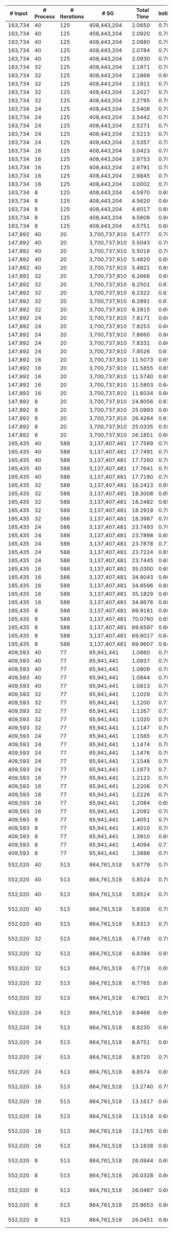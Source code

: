 | # Input | # Process | # Iterations | # SG | Total Time | Initialization | (File I/O) | Hashtable | Join | Buffer preparation | Communication | Deduplication | Merge | Finalization | Output |
| --- | --- | --- | --- | --- | --- | --- | --- | --- | --- | --- | --- | --- | --- | --- |
| 163,734 | 40 | 125 | 408,443,204 |   2.0650 |   0.7009 |   0.0033 |   0.0001 |   0.0700 |   0.2929 |   0.5842 |   0.1414 |   0.2533 |   0.0222 | data/data_163734.bin_sg.bin |
| 163,734 | 40 | 125 | 408,443,204 |   2.0920 |   0.7050 |   0.0035 |   0.0001 |   0.0709 |   0.2980 |   0.6002 |   0.1411 |   0.2543 |   0.0222 | data/data_163734.bin_sg.bin |
| 163,734 | 40 | 125 | 408,443,204 |   2.0880 |   0.7079 |   0.0033 |   0.0001 |   0.0704 |   0.2979 |   0.5971 |   0.1434 |   0.2487 |   0.0225 | data/data_163734.bin_sg.bin |
| 163,734 | 40 | 125 | 408,443,204 |   2.0784 |   0.7052 |   0.0032 |   0.0001 |   0.0711 |   0.2909 |   0.5929 |   0.1402 |   0.2557 |   0.0223 | data/data_163734.bin_sg.bin |
| 163,734 | 40 | 125 | 408,443,204 |   2.0930 |   0.7037 |   0.0033 |   0.0001 |   0.0703 |   0.3045 |   0.5999 |   0.1424 |   0.2499 |   0.0222 | data/data_163734.bin_sg.bin |
| 163,734 | 32 | 125 | 408,443,204 |   2.1971 |   0.7031 |   0.0033 |   0.0001 |   0.0889 |   0.3185 |   0.6463 |   0.1527 |   0.2606 |   0.0270 | data/data_163734.bin_sg.bin |
| 163,734 | 32 | 125 | 408,443,204 |   2.1869 |   0.6993 |   0.0031 |   0.0001 |   0.0896 |   0.3118 |   0.6437 |   0.1522 |   0.2638 |   0.0265 | data/data_163734.bin_sg.bin |
| 163,734 | 32 | 125 | 408,443,204 |   2.1911 |   0.7005 |   0.0033 |   0.0001 |   0.0892 |   0.3138 |   0.6446 |   0.1534 |   0.2633 |   0.0264 | data/data_163734.bin_sg.bin |
| 163,734 | 32 | 125 | 408,443,204 |   2.2027 |   0.7025 |   0.0031 |   0.0001 |   0.0887 |   0.3157 |   0.6566 |   0.1500 |   0.2626 |   0.0265 | data/data_163734.bin_sg.bin |
| 163,734 | 32 | 125 | 408,443,204 |   2.2795 |   0.7000 |   0.0033 |   0.0001 |   0.0916 |   0.3413 |   0.6695 |   0.1717 |   0.2787 |   0.0266 | data/data_163734.bin_sg.bin |
| 163,734 | 24 | 125 | 408,443,204 |   2.5408 |   0.7085 |   0.0032 |   0.0001 |   0.0939 |   0.3442 |   0.8881 |   0.1669 |   0.3038 |   0.0355 | data/data_163734.bin_sg.bin |
| 163,734 | 24 | 125 | 408,443,204 |   2.5442 |   0.7066 |   0.0034 |   0.0001 |   0.0937 |   0.3485 |   0.8840 |   0.1660 |   0.3102 |   0.0351 | data/data_163734.bin_sg.bin |
| 163,734 | 24 | 125 | 408,443,204 |   2.5271 |   0.7045 |   0.0032 |   0.0001 |   0.0940 |   0.3517 |   0.8758 |   0.1658 |   0.3007 |   0.0346 | data/data_163734.bin_sg.bin |
| 163,734 | 24 | 125 | 408,443,204 |   2.5213 |   0.7027 |   0.0034 |   0.0001 |   0.0935 |   0.3504 |   0.8672 |   0.1673 |   0.3043 |   0.0359 | data/data_163734.bin_sg.bin |
| 163,734 | 24 | 125 | 408,443,204 |   2.5357 |   0.7038 |   0.0034 |   0.0001 |   0.0940 |   0.3488 |   0.8837 |   0.1670 |   0.3031 |   0.0352 | data/data_163734.bin_sg.bin |
| 163,734 | 16 | 125 | 408,443,204 |   3.0423 |   0.7019 |   0.0029 |   0.0001 |   0.1138 |   0.4264 |   1.1757 |   0.1980 |   0.3752 |   0.0513 | data/data_163734.bin_sg.bin |
| 163,734 | 16 | 125 | 408,443,204 |   2.9753 |   0.7021 |   0.0031 |   0.0001 |   0.1015 |   0.4135 |   1.1482 |   0.1906 |   0.3689 |   0.0505 | data/data_163734.bin_sg.bin |
| 163,734 | 16 | 125 | 408,443,204 |   2.9791 |   0.7027 |   0.0032 |   0.0001 |   0.1026 |   0.4142 |   1.1545 |   0.1908 |   0.3640 |   0.0503 | data/data_163734.bin_sg.bin |
| 163,734 | 16 | 125 | 408,443,204 |   2.9845 |   0.7031 |   0.0029 |   0.0001 |   0.1024 |   0.4163 |   1.1557 |   0.1907 |   0.3656 |   0.0506 | data/data_163734.bin_sg.bin |
| 163,734 | 16 | 125 | 408,443,204 |   3.0002 |   0.7047 |   0.0031 |   0.0001 |   0.1023 |   0.4193 |   1.1605 |   0.1916 |   0.3706 |   0.0511 | data/data_163734.bin_sg.bin |
| 163,734 | 8 | 125 | 408,443,204 |   4.5970 |   0.6982 |   0.0029 |   0.0001 |   0.1357 |   0.5777 |   2.2392 |   0.2807 |   0.5563 |   0.1092 | data/data_163734.bin_sg.bin |
| 163,734 | 8 | 125 | 408,443,204 |   4.5620 |   0.6699 |   0.0029 |   0.0001 |   0.1389 |   0.5770 |   2.2291 |   0.2802 |   0.5657 |   0.1013 | data/data_163734.bin_sg.bin |
| 163,734 | 8 | 125 | 408,443,204 |   4.6017 |   0.6815 |   0.0028 |   0.0001 |   0.1368 |   0.5787 |   2.2664 |   0.2789 |   0.5608 |   0.0985 | data/data_163734.bin_sg.bin |
| 163,734 | 8 | 125 | 408,443,204 |   4.5609 |   0.6605 |   0.0030 |   0.0001 |   0.1366 |   0.5798 |   2.2516 |   0.2804 |   0.5556 |   0.0963 | data/data_163734.bin_sg.bin |
| 163,734 | 8 | 125 | 408,443,204 |   4.5751 |   0.6697 |   0.0033 |   0.0001 |   0.1374 |   0.5752 |   2.2475 |   0.2829 |   0.5640 |   0.0984 | data/data_163734.bin_sg.bin |
| 147,892 | 40 | 20 | 3,700,737,910 |   5.4777 |   0.7062 |   0.0033 |   0.0001 |   0.0686 |   1.0625 |   3.0187 |   0.2254 |   0.2131 |   0.1830 | data/data_147892.bin_sg.bin |
| 147,892 | 40 | 20 | 3,700,737,910 |   5.5043 |   0.7001 |   0.0032 |   0.0001 |   0.0660 |   1.0629 |   3.0485 |   0.2241 |   0.2191 |   0.1835 | data/data_147892.bin_sg.bin |
| 147,892 | 40 | 20 | 3,700,737,910 |   5.5018 |   0.7033 |   0.0032 |   0.0001 |   0.0658 |   1.0639 |   3.0416 |   0.2257 |   0.2200 |   0.1814 | data/data_147892.bin_sg.bin |
| 147,892 | 40 | 20 | 3,700,737,910 |   5.4820 |   0.6939 |   0.0033 |   0.0001 |   0.0662 |   1.0643 |   3.0405 |   0.2257 |   0.2106 |   0.1807 | data/data_147892.bin_sg.bin |
| 147,892 | 40 | 20 | 3,700,737,910 |   5.4921 |   0.6989 |   0.0033 |   0.0001 |   0.0650 |   1.0630 |   3.0402 |   0.2244 |   0.2133 |   0.1872 | data/data_147892.bin_sg.bin |
| 147,892 | 32 | 20 | 3,700,737,910 |   6.2668 |   0.6926 |   0.0033 |   0.0001 |   0.0804 |   1.1132 |   3.6328 |   0.2700 |   0.2520 |   0.2257 | data/data_147892.bin_sg.bin |
| 147,892 | 32 | 20 | 3,700,737,910 |   6.2501 |   0.6760 |   0.0032 |   0.0001 |   0.0799 |   1.1091 |   3.6394 |   0.2726 |   0.2496 |   0.2235 | data/data_147892.bin_sg.bin |
| 147,892 | 32 | 20 | 3,700,737,910 |   6.2322 |   0.6767 |   0.0033 |   0.0001 |   0.0775 |   1.1119 |   3.6282 |   0.2722 |   0.2434 |   0.2223 | data/data_147892.bin_sg.bin |
| 147,892 | 32 | 20 | 3,700,737,910 |   6.2891 |   0.6749 |   0.0033 |   0.0001 |   0.0786 |   1.1160 |   3.6578 |   0.2717 |   0.2635 |   0.2266 | data/data_147892.bin_sg.bin |
| 147,892 | 32 | 20 | 3,700,737,910 |   6.2815 |   0.6940 |   0.0033 |   0.0001 |   0.0799 |   1.1212 |   3.6455 |   0.2720 |   0.2474 |   0.2215 | data/data_147892.bin_sg.bin |
| 147,892 | 24 | 20 | 3,700,737,910 |   7.8171 |   0.6675 |   0.0032 |   0.0001 |   0.0974 |   1.3559 |   4.7500 |   0.3550 |   0.2984 |   0.2929 | data/data_147892.bin_sg.bin |
| 147,892 | 24 | 20 | 3,700,737,910 |   7.8253 |   0.6682 |   0.0033 |   0.0001 |   0.0973 |   1.3545 |   4.7531 |   0.3553 |   0.3017 |   0.2951 | data/data_147892.bin_sg.bin |
| 147,892 | 24 | 20 | 3,700,737,910 |   7.8660 |   0.6632 |   0.0030 |   0.0001 |   0.0980 |   1.3582 |   4.7606 |   0.3516 |   0.3383 |   0.2960 | data/data_147892.bin_sg.bin |
| 147,892 | 24 | 20 | 3,700,737,910 |   7.8331 |   0.6653 |   0.0032 |   0.0001 |   0.0967 |   1.3615 |   4.7437 |   0.3504 |   0.3192 |   0.2961 | data/data_147892.bin_sg.bin |
| 147,892 | 24 | 20 | 3,700,737,910 |   7.8526 |   0.6718 |   0.0033 |   0.0001 |   0.0988 |   1.3606 |   4.7581 |   0.3510 |   0.3183 |   0.2940 | data/data_147892.bin_sg.bin |
| 147,892 | 16 | 20 | 3,700,737,910 |  11.5073 |   0.6579 |   0.0032 |   0.0001 |   0.1396 |   1.8506 |   7.0060 |   0.5289 |   0.8025 |   0.5217 | data/data_147892.bin_sg.bin |
| 147,892 | 16 | 20 | 3,700,737,910 |  11.5855 |   0.6572 |   0.0033 |   0.0001 |   0.1397 |   1.8513 |   7.0282 |   0.5271 |   0.8797 |   0.5022 | data/data_147892.bin_sg.bin |
| 147,892 | 16 | 20 | 3,700,737,910 |  11.5740 |   0.6583 |   0.0033 |   0.0001 |   0.1400 |   1.8466 |   7.0247 |   0.5273 |   0.9358 |   0.4413 | data/data_147892.bin_sg.bin |
| 147,892 | 16 | 20 | 3,700,737,910 |  11.5803 |   0.6405 |   0.0029 |   0.0001 |   0.1446 |   1.8459 |   7.0361 |   0.5318 |   0.9471 |   0.4343 | data/data_147892.bin_sg.bin |
| 147,892 | 16 | 20 | 3,700,737,910 |  11.6034 |   0.6604 |   0.0029 |   0.0001 |   0.1415 |   1.8453 |   7.0463 |   0.5275 |   0.9437 |   0.4386 | data/data_147892.bin_sg.bin |
| 147,892 | 8 | 20 | 3,700,737,910 |  24.8056 |   0.6394 |   0.0032 |   0.0001 |   0.2827 |   2.9075 |  13.0491 |   1.3976 |   5.5146 |   1.0145 | data/data_147892.bin_sg.bin |
| 147,892 | 8 | 20 | 3,700,737,910 |  25.0993 |   0.6064 |   0.0030 |   0.0001 |   0.2741 |   2.8239 |  13.0311 |   1.5169 |   5.8218 |   1.0251 | data/data_147892.bin_sg.bin |
| 147,892 | 8 | 20 | 3,700,737,910 |  26.4264 |   0.6166 |   0.0029 |   0.0001 |   0.2873 |   2.8812 |  12.9717 |   1.4804 |   7.2590 |   0.9302 | data/data_147892.bin_sg.bin |
| 147,892 | 8 | 20 | 3,700,737,910 |  25.0335 |   0.5916 |   0.0029 |   0.0001 |   0.2802 |   2.7631 |  13.0433 |   1.5463 |   5.7683 |   1.0406 | data/data_147892.bin_sg.bin |
| 147,892 | 8 | 20 | 3,700,737,910 |  26.1851 |   0.6035 |   0.0028 |   0.0001 |   0.2765 |   2.7795 |  13.0295 |   1.5578 |   6.9140 |   1.0242 | data/data_147892.bin_sg.bin |
| 165,435 | 40 | 588 | 3,137,407,481 |  17.7589 |   0.7024 |   0.0033 |   0.0001 |   0.4025 |   1.2216 |   2.2573 |   0.5619 |  12.4691 |   0.1440 | data/data_165435.bin_sg.bin |
| 165,435 | 40 | 588 | 3,137,407,481 |  17.7491 |   0.7050 |   0.0031 |   0.0001 |   0.4238 |   1.2571 |   2.2229 |   0.5645 |  12.4272 |   0.1485 | data/data_165435.bin_sg.bin |
| 165,435 | 40 | 588 | 3,137,407,481 |  17.7260 |   0.7080 |   0.0033 |   0.0001 |   0.4078 |   1.2067 |   2.2575 |   0.5516 |  12.4454 |   0.1490 | data/data_165435.bin_sg.bin |
| 165,435 | 40 | 588 | 3,137,407,481 |  17.7641 |   0.7074 |   0.0034 |   0.0001 |   0.4042 |   1.2150 |   2.2453 |   0.5515 |  12.4606 |   0.1801 | data/data_165435.bin_sg.bin |
| 165,435 | 40 | 588 | 3,137,407,481 |  17.7180 |   0.7044 |   0.0033 |   0.0001 |   0.4166 |   1.2312 |   2.2727 |   0.5594 |  12.3869 |   0.1467 | data/data_165435.bin_sg.bin |
| 165,435 | 32 | 588 | 3,137,407,481 |  18.2413 |   0.6960 |   0.0033 |   0.0001 |   0.4823 |   1.2834 |   2.5333 |   0.5768 |  12.4785 |   0.1910 | data/data_165435.bin_sg.bin |
| 165,435 | 32 | 588 | 3,137,407,481 |  18.3008 |   0.6987 |   0.0034 |   0.0001 |   0.4997 |   1.2642 |   2.5642 |   0.5797 |  12.4726 |   0.2216 | data/data_165435.bin_sg.bin |
| 165,435 | 32 | 588 | 3,137,407,481 |  18.2482 |   0.6987 |   0.0033 |   0.0001 |   0.4941 |   1.2846 |   2.5686 |   0.5989 |  12.3734 |   0.2299 | data/data_165435.bin_sg.bin |
| 165,435 | 32 | 588 | 3,137,407,481 |  18.2919 |   0.7037 |   0.0033 |   0.0001 |   0.4952 |   1.2951 |   2.5803 |   0.5715 |  12.4550 |   0.1910 | data/data_165435.bin_sg.bin |
| 165,435 | 32 | 588 | 3,137,407,481 |  18.3987 |   0.7016 |   0.0034 |   0.0001 |   0.4926 |   1.2687 |   2.5420 |   0.5675 |  12.6042 |   0.2221 | data/data_165435.bin_sg.bin |
| 165,435 | 24 | 588 | 3,137,407,481 |  23.7493 |   0.7054 |   0.0031 |   0.0001 |   0.5708 |   1.4367 |   3.0380 |   0.6509 |  17.0979 |   0.2496 | data/data_165435.bin_sg.bin |
| 165,435 | 24 | 588 | 3,137,407,481 |  23.7898 |   0.6977 |   0.0033 |   0.0001 |   0.5918 |   1.4487 |   3.0529 |   0.6316 |  17.0726 |   0.2944 | data/data_165435.bin_sg.bin |
| 165,435 | 24 | 588 | 3,137,407,481 |  23.7878 |   0.7117 |   0.0034 |   0.0001 |   0.5763 |   1.4515 |   3.1731 |   0.6451 |  16.9813 |   0.2487 | data/data_165435.bin_sg.bin |
| 165,435 | 24 | 588 | 3,137,407,481 |  23.7224 |   0.6947 |   0.0033 |   0.0001 |   0.5971 |   1.4232 |   3.0676 |   0.6575 |  17.0313 |   0.2508 | data/data_165435.bin_sg.bin |
| 165,435 | 24 | 588 | 3,137,407,481 |  23.7445 |   0.6920 |   0.0033 |   0.0001 |   0.5812 |   1.4130 |   3.1062 |   0.6327 |  17.0240 |   0.2954 | data/data_165435.bin_sg.bin |
| 165,435 | 16 | 588 | 3,137,407,481 |  35.0300 |   0.6926 |   0.0029 |   0.0001 |   0.7415 |   1.6128 |   4.3351 |   0.7180 |  26.5433 |   0.3866 | data/data_165435.bin_sg.bin |
| 165,435 | 16 | 588 | 3,137,407,481 |  34.9043 |   0.6667 |   0.0033 |   0.0001 |   0.7300 |   1.6039 |   4.2907 |   0.7241 |  26.5179 |   0.3709 | data/data_165435.bin_sg.bin |
| 165,435 | 16 | 588 | 3,137,407,481 |  34.8596 |   0.6882 |   0.0030 |   0.0001 |   0.7418 |   1.6019 |   4.2961 |   0.7323 |  26.4284 |   0.3710 | data/data_165435.bin_sg.bin |
| 165,435 | 16 | 588 | 3,137,407,481 |  35.1829 |   0.6902 |   0.0029 |   0.0001 |   0.7760 |   1.6590 |   4.2859 |   0.7151 |  26.6509 |   0.4057 | data/data_165435.bin_sg.bin |
| 165,435 | 16 | 588 | 3,137,407,481 |  34.9676 |   0.6813 |   0.0032 |   0.0001 |   0.7383 |   1.5925 |   4.3960 |   0.7107 |  26.4808 |   0.3680 | data/data_165435.bin_sg.bin |
| 165,435 | 8 | 588 | 3,137,407,481 |  69.9181 |   0.6877 |   0.0030 |   0.0001 |   1.2005 |   2.0504 |   8.4989 |   0.9217 |  55.6973 |   0.8615 | data/data_165435.bin_sg.bin |
| 165,435 | 8 | 588 | 3,137,407,481 |  70.0760 |   0.6539 |   0.0029 |   0.0001 |   1.2648 |   2.0677 |   8.8875 |   0.9346 |  55.5392 |   0.7283 | data/data_165435.bin_sg.bin |
| 165,435 | 8 | 588 | 3,137,407,481 |  69.6597 |   0.6668 |   0.0035 |   0.0001 |   1.2435 |   2.0676 |   8.6116 |   0.9509 |  55.3980 |   0.7213 | data/data_165435.bin_sg.bin |
| 165,435 | 8 | 588 | 3,137,407,481 |  69.6017 |   0.6485 |   0.0029 |   0.0001 |   1.1942 |   2.0866 |   8.5687 |   0.9357 |  55.3171 |   0.8509 | data/data_165435.bin_sg.bin |
| 165,435 | 8 | 588 | 3,137,407,481 |  69.9607 |   0.6467 |   0.0056 |   0.0001 |   1.2009 |   2.0791 |   8.6010 |   0.9513 |  55.7567 |   0.7250 | data/data_165435.bin_sg.bin |
| 409,593 | 40 | 77 | 65,941,441 |   1.0860 |   0.7026 |   0.0061 |   0.0001 |   0.0235 |   0.0640 |   0.1355 |   0.0521 |   0.1036 |   0.0046 | data/data_409593.bin_sg.bin |
| 409,593 | 40 | 77 | 65,941,441 |   1.0937 |   0.7076 |   0.0052 |   0.0001 |   0.0236 |   0.0643 |   0.1401 |   0.0518 |   0.1015 |   0.0048 | data/data_409593.bin_sg.bin |
| 409,593 | 40 | 77 | 65,941,441 |   1.0809 |   0.7044 |   0.0044 |   0.0001 |   0.0236 |   0.0644 |   0.1288 |   0.0525 |   0.1025 |   0.0047 | data/data_409593.bin_sg.bin |
| 409,593 | 40 | 77 | 65,941,441 |   1.0844 |   0.7041 |   0.0034 |   0.0001 |   0.0238 |   0.0644 |   0.1328 |   0.0517 |   0.1028 |   0.0047 | data/data_409593.bin_sg.bin |
| 409,593 | 40 | 77 | 65,941,441 |   1.0813 |   0.7067 |   0.0034 |   0.0001 |   0.0234 |   0.0637 |   0.1305 |   0.0522 |   0.1002 |   0.0046 | data/data_409593.bin_sg.bin |
| 409,593 | 32 | 77 | 65,941,441 |   1.1029 |   0.7032 |   0.0034 |   0.0001 |   0.0256 |   0.0710 |   0.1334 |   0.0579 |   0.1062 |   0.0056 | data/data_409593.bin_sg.bin |
| 409,593 | 32 | 77 | 65,941,441 |   1.1200 |   0.7119 |   0.0033 |   0.0001 |   0.0253 |   0.0702 |   0.1438 |   0.0580 |   0.1053 |   0.0055 | data/data_409593.bin_sg.bin |
| 409,593 | 32 | 77 | 65,941,441 |   1.1267 |   0.7105 |   0.0033 |   0.0001 |   0.0259 |   0.0702 |   0.1497 |   0.0586 |   0.1061 |   0.0055 | data/data_409593.bin_sg.bin |
| 409,593 | 32 | 77 | 65,941,441 |   1.1020 |   0.7039 |   0.0034 |   0.0001 |   0.0251 |   0.0697 |   0.1347 |   0.0579 |   0.1053 |   0.0054 | data/data_409593.bin_sg.bin |
| 409,593 | 32 | 77 | 65,941,441 |   1.1147 |   0.7050 |   0.0034 |   0.0001 |   0.0257 |   0.0706 |   0.1442 |   0.0578 |   0.1060 |   0.0055 | data/data_409593.bin_sg.bin |
| 409,593 | 24 | 77 | 65,941,441 |   1.1565 |   0.7062 |   0.0034 |   0.0001 |   0.0291 |   0.0794 |   0.1588 |   0.0647 |   0.1111 |   0.0072 | data/data_409593.bin_sg.bin |
| 409,593 | 24 | 77 | 65,941,441 |   1.1474 |   0.7039 |   0.0032 |   0.0001 |   0.0292 |   0.0797 |   0.1522 |   0.0647 |   0.1104 |   0.0072 | data/data_409593.bin_sg.bin |
| 409,593 | 24 | 77 | 65,941,441 |   1.1476 |   0.7028 |   0.0033 |   0.0001 |   0.0292 |   0.0795 |   0.1498 |   0.0642 |   0.1148 |   0.0073 | data/data_409593.bin_sg.bin |
| 409,593 | 24 | 77 | 65,941,441 |   1.1548 |   0.7042 |   0.0031 |   0.0001 |   0.0290 |   0.0797 |   0.1583 |   0.0644 |   0.1119 |   0.0071 | data/data_409593.bin_sg.bin |
| 409,593 | 24 | 77 | 65,941,441 |   1.1673 |   0.7123 |   0.0032 |   0.0001 |   0.0291 |   0.0805 |   0.1614 |   0.0650 |   0.1117 |   0.0073 | data/data_409593.bin_sg.bin |
| 409,593 | 16 | 77 | 65,941,441 |   1.2123 |   0.7010 |   0.0031 |   0.0001 |   0.0317 |   0.0987 |   0.1829 |   0.0723 |   0.1159 |   0.0097 | data/data_409593.bin_sg.bin |
| 409,593 | 16 | 77 | 65,941,441 |   1.2206 |   0.7057 |   0.0032 |   0.0001 |   0.0317 |   0.0998 |   0.1863 |   0.0715 |   0.1159 |   0.0095 | data/data_409593.bin_sg.bin |
| 409,593 | 16 | 77 | 65,941,441 |   1.2226 |   0.7063 |   0.0030 |   0.0001 |   0.0321 |   0.1007 |   0.1868 |   0.0724 |   0.1149 |   0.0094 | data/data_409593.bin_sg.bin |
| 409,593 | 16 | 77 | 65,941,441 |   1.2084 |   0.6981 |   0.0030 |   0.0001 |   0.0315 |   0.1020 |   0.1783 |   0.0722 |   0.1166 |   0.0097 | data/data_409593.bin_sg.bin |
| 409,593 | 16 | 77 | 65,941,441 |   1.2092 |   0.7019 |   0.0030 |   0.0001 |   0.0317 |   0.0994 |   0.1774 |   0.0726 |   0.1171 |   0.0089 | data/data_409593.bin_sg.bin |
| 409,593 | 8 | 77 | 65,941,441 |   1.4051 |   0.7052 |   0.0031 |   0.0003 |   0.0459 |   0.1319 |   0.2830 |   0.0862 |   0.1351 |   0.0174 | data/data_409593.bin_sg.bin |
| 409,593 | 8 | 77 | 65,941,441 |   1.4010 |   0.7028 |   0.0033 |   0.0003 |   0.0465 |   0.1320 |   0.2780 |   0.0887 |   0.1353 |   0.0173 | data/data_409593.bin_sg.bin |
| 409,593 | 8 | 77 | 65,941,441 |   1.3910 |   0.6987 |   0.0031 |   0.0003 |   0.0460 |   0.1328 |   0.2757 |   0.0873 |   0.1330 |   0.0171 | data/data_409593.bin_sg.bin |
| 409,593 | 8 | 77 | 65,941,441 |   1.4094 |   0.7108 |   0.0031 |   0.0003 |   0.0460 |   0.1301 |   0.2831 |   0.0877 |   0.1343 |   0.0170 | data/data_409593.bin_sg.bin |
| 409,593 | 8 | 77 | 65,941,441 |   1.3886 |   0.7016 |   0.0031 |   0.0003 |   0.0462 |   0.1311 |   0.2712 |   0.0864 |   0.1349 |   0.0169 | data/data_409593.bin_sg.bin |
| 552,020 | 40 | 513 | 864,761,518 |   5.8779 |   0.7015 |   0.0039 |   0.0001 |   0.1808 |   0.8676 |   1.4156 |   0.3144 |   2.3533 |   0.0447 | data/vsp_finan512_scagr7-2c_rlfddd.bin_sg.bin |
| 552,020 | 40 | 513 | 864,761,518 |   5.8524 |   0.7011 |   0.0034 |   0.0001 |   0.1803 |   0.8522 |   1.4165 |   0.3120 |   2.3466 |   0.0436 | data/vsp_finan512_scagr7-2c_rlfddd.bin_sg.bin |
| 552,020 | 40 | 513 | 864,761,518 |   5.8524 |   0.7046 |   0.0034 |   0.0001 |   0.1816 |   0.8649 |   1.3926 |   0.3135 |   2.3513 |   0.0440 | data/vsp_finan512_scagr7-2c_rlfddd.bin_sg.bin |
| 552,020 | 40 | 513 | 864,761,518 |   5.8308 |   0.7052 |   0.0045 |   0.0001 |   0.1799 |   0.8729 |   1.3661 |   0.3132 |   2.3503 |   0.0432 | data/vsp_finan512_scagr7-2c_rlfddd.bin_sg.bin |
| 552,020 | 40 | 513 | 864,761,518 |   5.8313 |   0.7050 |   0.0034 |   0.0001 |   0.1776 |   0.8674 |   1.3702 |   0.3102 |   2.3570 |   0.0439 | data/vsp_finan512_scagr7-2c_rlfddd.bin_sg.bin |
| 552,020 | 32 | 513 | 864,761,518 |   6.7749 |   0.7068 |   0.0033 |   0.0001 |   0.1999 |   0.9347 |   1.5403 |   0.3470 |   2.9917 |   0.0543 | data/vsp_finan512_scagr7-2c_rlfddd.bin_sg.bin |
| 552,020 | 32 | 513 | 864,761,518 |   6.8394 |   0.6975 |   0.0034 |   0.0001 |   0.2136 |   0.9601 |   1.5766 |   0.3560 |   2.9818 |   0.0538 | data/vsp_finan512_scagr7-2c_rlfddd.bin_sg.bin |
| 552,020 | 32 | 513 | 864,761,518 |   6.7719 |   0.6952 |   0.0034 |   0.0001 |   0.2012 |   0.9362 |   1.5380 |   0.3514 |   2.9960 |   0.0539 | data/vsp_finan512_scagr7-2c_rlfddd.bin_sg.bin |
| 552,020 | 32 | 513 | 864,761,518 |   6.7765 |   0.6987 |   0.0034 |   0.0001 |   0.2010 |   0.9423 |   1.5340 |   0.3435 |   3.0033 |   0.0537 | data/vsp_finan512_scagr7-2c_rlfddd.bin_sg.bin |
| 552,020 | 32 | 513 | 864,761,518 |   6.7801 |   0.7048 |   0.0034 |   0.0001 |   0.1990 |   0.9346 |   1.5853 |   0.3453 |   2.9569 |   0.0542 | data/vsp_finan512_scagr7-2c_rlfddd.bin_sg.bin |
| 552,020 | 24 | 513 | 864,761,518 |   8.8466 |   0.6966 |   0.0034 |   0.0001 |   0.2257 |   1.0532 |   1.8941 |   0.3885 |   4.5170 |   0.0715 | data/vsp_finan512_scagr7-2c_rlfddd.bin_sg.bin |
| 552,020 | 24 | 513 | 864,761,518 |   8.8230 |   0.6984 |   0.0034 |   0.0001 |   0.2251 |   1.0516 |   1.8901 |   0.3937 |   4.4941 |   0.0700 | data/vsp_finan512_scagr7-2c_rlfddd.bin_sg.bin |
| 552,020 | 24 | 513 | 864,761,518 |   8.8751 |   0.6926 |   0.0033 |   0.0001 |   0.2265 |   1.0631 |   1.9536 |   0.4261 |   4.4400 |   0.0732 | data/vsp_finan512_scagr7-2c_rlfddd.bin_sg.bin |
| 552,020 | 24 | 513 | 864,761,518 |   8.8720 |   0.7005 |   0.0035 |   0.0001 |   0.2228 |   1.0459 |   1.9172 |   0.4086 |   4.4913 |   0.0856 | data/vsp_finan512_scagr7-2c_rlfddd.bin_sg.bin |
| 552,020 | 24 | 513 | 864,761,518 |   8.8574 |   0.6999 |   0.0034 |   0.0001 |   0.2274 |   1.0502 |   1.9022 |   0.3989 |   4.5075 |   0.0713 | data/vsp_finan512_scagr7-2c_rlfddd.bin_sg.bin |
| 552,020 | 16 | 513 | 864,761,518 |  13.2740 |   0.7540 |   0.0031 |   0.0004 |   0.2658 |   1.2776 |   2.6860 |   0.5655 |   7.5953 |   0.1294 | data/vsp_finan512_scagr7-2c_rlfddd.bin_sg.bin |
| 552,020 | 16 | 513 | 864,761,518 |  13.1617 |   0.6871 |   0.0064 |   0.0003 |   0.2654 |   1.2872 |   2.6919 |   0.4862 |   7.6400 |   0.1035 | data/vsp_finan512_scagr7-2c_rlfddd.bin_sg.bin |
| 552,020 | 16 | 513 | 864,761,518 |  13.1518 |   0.6855 |   0.0031 |   0.0003 |   0.2681 |   1.2855 |   2.7291 |   0.4678 |   7.6129 |   0.1026 | data/vsp_finan512_scagr7-2c_rlfddd.bin_sg.bin |
| 552,020 | 16 | 513 | 864,761,518 |  13.1765 |   0.6826 |   0.0031 |   0.0003 |   0.2708 |   1.2843 |   2.7146 |   0.4773 |   7.6436 |   0.1028 | data/vsp_finan512_scagr7-2c_rlfddd.bin_sg.bin |
| 552,020 | 16 | 513 | 864,761,518 |  13.1838 |   0.6859 |   0.0034 |   0.0003 |   0.2633 |   1.2794 |   2.6774 |   0.5484 |   7.6235 |   0.1056 | data/vsp_finan512_scagr7-2c_rlfddd.bin_sg.bin |
| 552,020 | 8 | 513 | 864,761,518 |  26.0944 |   0.6963 |   0.0065 |   0.0003 |   0.4196 |   1.7464 |   5.1630 |   0.6833 |  17.1805 |   0.2051 | data/vsp_finan512_scagr7-2c_rlfddd.bin_sg.bin |
| 552,020 | 8 | 513 | 864,761,518 |  26.0328 |   0.6617 |   0.0031 |   0.0003 |   0.4083 |   1.7514 |   5.1495 |   0.6970 |  17.1597 |   0.2050 | data/vsp_finan512_scagr7-2c_rlfddd.bin_sg.bin |
| 552,020 | 8 | 513 | 864,761,518 |  26.0467 |   0.6685 |   0.0035 |   0.0003 |   0.4025 |   1.7328 |   5.1438 |   0.6872 |  17.1679 |   0.2438 | data/vsp_finan512_scagr7-2c_rlfddd.bin_sg.bin |
| 552,020 | 8 | 513 | 864,761,518 |  25.9653 |   0.6625 |   0.0031 |   0.0003 |   0.3904 |   1.7263 |   5.1365 |   0.6991 |  17.1458 |   0.2042 | data/vsp_finan512_scagr7-2c_rlfddd.bin_sg.bin |
| 552,020 | 8 | 513 | 864,761,518 |  26.0451 |   0.6645 |   0.0032 |   0.0003 |   0.3922 |   1.7348 |   5.2204 |   0.6765 |  17.1499 |   0.2065 | data/vsp_finan512_scagr7-2c_rlfddd.bin_sg.bin |
